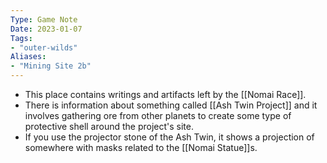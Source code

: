 ```yaml
---
Type: Game Note
Date: 2023-01-07
Tags:
- "outer-wilds"
Aliases:
- "Mining Site 2b"
---
```

- This place contains writings and artifacts left by the [[Nomai Race]].
- There is information about something called [[Ash Twin Project]] and it involves gathering ore from other planets to create some type of protective shell around the project's site.
- If you use the projector stone of the Ash Twin, it shows a projection of somewhere with masks related to the [[Nomai Statue]]s.